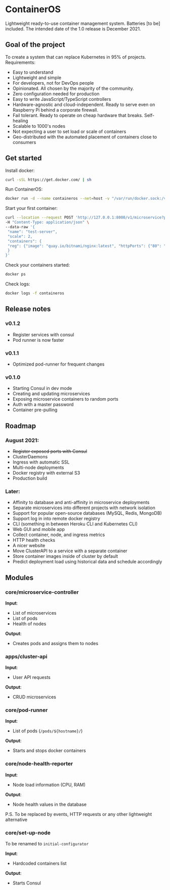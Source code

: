 # ContainerOS

Lightweight ready-to-use container management system. Batteries [to be] included. The intended date of the 1.0 release is December 2021.

## Goal of the project

To create a system that can replace Kubernetes in 95% of projects. Requirements:

- Easy to understand
- Lightweight and simple
- For developers, not for DevOps people
- Opinionated. All chosen by the majority of the community.
- Zero configuration needed for production
- Easy to write JavaScript/TypeScript controllers
- Hardware-agnostic and cloud-independent. Ready to serve even on Raspberry Pi behind a corporate firewall.
- Fail tolerant. Ready to operate on cheap hardware that breaks. Self-healing
- Scalable to 1000's nodes
- Not expecting a user to set load or scale of containers
- Geo-distributed with the automated placement of containers close to consumers

## Get started 

Install docker:

```bash
curl -sSL https://get.docker.com/ | sh
```

Run ContainerOS:
```bash
docker run -d --name containeros --net=host -v "/var/run/docker.sock:/var/run/docker.sock" quay.io/containeros/containeros:v0.1.2 
```

Start your first container:

```bash
curl --location --request POST 'http://127.0.0.1:8000/v1/microservice?password=dev' \
-H "Content-Type: application/json" \
--data-raw '{
 "name": "test-server",
 "scale": 2,
 "containers": {
 "reg": {"image": "quay.io/bitnami/nginx:latest", "httpPorts": {"80": "hello.localhost"}}
 }
}'
```

Check your containers started: 
```bash
docker ps
```

Check logs:
```bash
docker logs -f containeros
```

## Release notes


### v0.1.2
- Register services with consul
- Pod runner is now faster

### v0.1.1
- Optimized pod-runner for frequent changes

### v0.1.0

- Starting Consul in dev mode
- Creating and updating microservices
- Exposing microservice containers to random ports
- Auth with a master password
- Container pre-pulling

## Roadmap

### August 2021: 
- ~~Register exposed ports with Consul~~
- ClusterDaemons
- Ingress with automatic SSL
- Multi-node deployments
- Docker registry with external S3
- Production build

### Later:
- Affinity to database and anti-affinity in microservice deployments
- Separate microservices into different projects with network isolation
- Support for popular open-source databases (MySQL, Redis, MongoDB)
- Support log in into remote docker registry
- CLI (something in between Heroku CLI and Kubernetes CLI)
- Web GUI and mobile app
- Collect container, node, and ingress metrics
- HTTP health checks
- A nicer website
- Move ClusterAPI to a service with a separate container
- Store container images inside of cluster by default
- Predict deployment load using historical data and schedule accordingly

## Modules

### core/microservice-controller

**Input**: 
- List of microservices
- List of pods
- Health of nodes

**Output**: 
- Creates pods and assigns them to nodes

### apps/cluster-api
**Input**: 
- User API requests

**Output**: 
- CRUD microservices

### core/pod-runner
**Input**: 
- List of pods (`/pods/${hostname}/`)

**Output**: 
- Starts and stops docker containers

### core/node-health-reporter
**Input**: 
- Node load information (CPU, RAM)

**Output**: 
- Node health values in the database

P.S. To be replaced by events, HTTP requests or any other lightweight alternative

### core/set-up-node
To be renamed to `initial-configurator`

**Input**: 
- Hardcoded containers list

**Output**: 
- Starts Consul